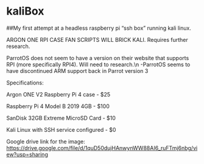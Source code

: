 # kaliBox
##My first attempt at a headless raspberry pi “ssh box” running kali linux.

ARGON ONE RPI CASE FAN SCRIPTS WILL BRICK KALI. Requires further research.

ParrotOS does not seem to have a version on their website that supports RPI (more specifically RPI4). Will need to research.\n
  -ParrotOS seems to have discontinued ARM support back in Parrot version 3

Specifications:

 Argon ONE V2 Raspberry Pi 4 case - $25

  Raspberry Pi 4 Model B 2019 4GB - $100

SanDisk 32GB Extreme MicroSD Card - $10

 Kali Linux with SSH service configured - $0


Google drive link for the image:
https://drive.google.com/file/d/1quD50dujHAnwynWW88AI6_ruFTmj6nbg/view?usp=sharing
